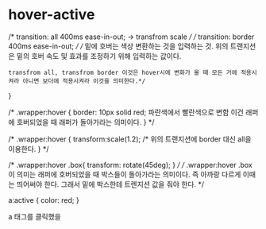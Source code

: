 # hover-active

  /* transition: all 400ms ease-in-out; -> transfrom scale */
  /* transition: border 400ms ease-in-out; */
  /* 밑에 호버는 색상 변환하는 것을 입력하는 것. 위의 트랜지션은 밑의 호버 속도 및 효과를 조정하기 위해 입력하는 값이다. 
  
    transfrom all, transfrom border 이것은 hover시에 변화가 올 때 모든 거에 적용시켜라 아니면 보더에 적용시켜라 이것을 의미한다.*/
}

/* .wrapper:hover {
  border: 10px solid red; 파란색에서 빨란색으로 변함
  이건 래퍼에 호버되었을 때 래퍼가 돌아가라는 의미이다.
} */

/* .wrapper:hover {
  transform:scale(1.2);
  /* 위의 트랜지션에 border 대신 all을 이용한다.
} */

/* .wrapper:hover .box{
  transform: rotate(45deg);
} */
/* .wrapper:hover .box 이 의미는 래퍼에 호버되었을 때 박스들이 돌아가라는 의미이다.
즉 아까랑 다르게 이때는 띄어써야 한다. 그래서 밑에 박스한테 트렌지션 값을 줘야 한다. */


a:active {
  color: red;
}

a 태그를 클릭했을 
